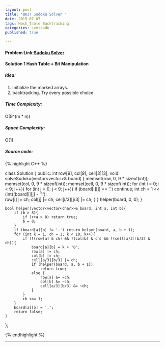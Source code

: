 ```yaml
---
layout: post
title: "Q037 Sudoku Solver "
date: 2015-07-07
tags: Hash_Table Backtracking
categories: Leetcode
published: true

---
```

#### Problem Link:[Sudoku Solver ](https://leetcode.com/problems/sudoku-solver/) 

#### Solution 1 Hash Table + Bit Manipulation

##### Idea:

1. initialize the marked arrays. 
2. backtracking. Try every possible choice. 
   
##### Time Complexity:
O(9^(m * n))

##### Space Complexity:
O(1)

##### Source code:
{% highlight C++ %}

class Solution {
public:
    int row[9], col[9], cell[3][3];
    void solveSudoku(vector<vector<char>>& board) {
        memset(row, 0, 9 * sizeof(int));
        memset(col, 0, 9 * sizeof(int));
        memset(cell, 0, 9 * sizeof(int));
        for (int i = 0; i < 9; i++){
            for (int j = 0; j < 9; j++){
                if (board[i][j] == '.') continue;
                int ch = 1 << (int)(board[i][j] - '1');    
                row[i] |= ch;
                col[j] |= ch;
                cell[i/3][j/3] |= ch;
            }
        }
        helper(board, 0, 0);
    }
    
    bool helper(vector<vector<char>>& board, int a, int b){
        if (b > 8){
            if (++a > 8) return true;
            b = 0;
        }
        if (board[a][b] != '.') return helper(board, a, b + 1);
        for (int k = 1, ch = 1; k < 10; k++){
            if (!(row[a] & ch) && !(col[b] & ch) && !(cell[a/3][b/3] & ch)){
                board[a][b] = k + '0';
                row[a] |= ch;
                col[b] |= ch;
                cell[a/3][b/3] |= ch;
                if (helper(board, a, b + 1))
                    return true;
                else {
                    row[a] &= ~ch;
                    col[b] &= ~ch;
                    cell[a/3][b/3] &= ~ch;
                }
            }
            ch <<= 1;
        }
        board[a][b] = '.';
        return false;
    }
};

{% endhighlight %}

---

